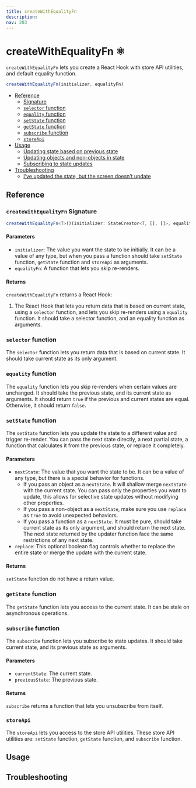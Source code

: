 ```yaml
---
title: createWithEqualityFn
description:
nav: 203
---
```


# createWithEqualityFn ⚛️

`createWithEqualityFn` lets you create a React Hook with store API utilities, and default equality
function.

```js
createWithEqualityFn(initializer, equalityFn)
```

- [Reference](#reference)
  - [Signature](#createwithequalityfn-signature)
  - [`selector` function](#selector-function)
  - [`equality` function](#equality-function)
  - [`setState` function](#setstate-function)
  - [`getState` function](#getstate-function)
  - [`subscribe` function](#subscribe-function)
  - [`storeApi`](#storeapi)
- [Usage](#usage)
  - [Updating state based on previous state](#updating-state-base-on-a-previous-state)
  - [Updating objects and non-objects in state](#updating-objects-and-non-objects-in-state)
  - [Subscribing to state updates](#subscribing-to-state-updates)
- [Troubleshooting](#troubleshooting)
  - [I’ve updated the state, but the screen doesn’t update](#ive-updated-the-state-but-the-screen-doesnt-update)

## Reference

### `createWithEqualityFn` Signature

```ts
createWithEqualityFn<T>()(initializer: StateCreator<T, [], []>, equalityFn: (a: T, b: T) => boolean): UseBoundStore<StoreApi<T>>
```

#### Parameters

- `initializer`: The value you want the state to be initially. It can be a value of any type, but
  when you pass a function should take `setState` function, `getState` function and `storeApi` as
  arguments.
- `equalityFn`: A function that lets you skip re-renders.

#### Returns

`createWithEqualityFn` returns a React Hook:

1. The React Hook that lets you return data that is based on current state, using a `selector`
   function, and lets you skip re-renders using a `equality` function. It should take a selector
   function, and an equality function as arguments.

### `selector` function

The `selector` function lets you return data that is based on current state. It should take current
state as its only argument.

### `equality` function

The `equality` function lets you skip re-renders when certain values are unchanged. It should
take the previous state, and its current state as arguments. It should return `true` if the
previous and current states are equal. Otherwise, it should return `false`.

### `setState` function

The `setState` function lets you update the state to a different value and trigger re-render. You
can pass the next state directly, a next partial state, a function that calculates it from the
previous state, or replace it completely.

#### Parameters

- `nextState`: The value that you want the state to be. It can be a value of any type, but there is
  a special behavior for functions.
  - If you pass an object as a `nextState`. It will shallow merge `nextState` with the current
    state. You can pass only the properties you want to update, this allows for selective state
    updates without modifying other properties.
  - If you pass a non-object as a `nextState`, make sure you use `replace` as `true` to avoid
    unexpected behaviors.
  - If you pass a function as a `nextState`. It must be pure, should take current state as its
    only argument, and should return the next state. The next state returned by the updater
    function face the same restrictions of any next state.
- `replace`: This optional boolean flag controls whether to replace the entire state or merge the
  update with the current state.

#### Returns

`setState` function do not have a return value.

### `getState` function

The `getState` function lets you access to the current state. It can be stale on asynchronous
operations.

### `subscribe` function

The `subscribe` function lets you subscribe to state updates. It should take current state, and
its previous state as arguments.

#### Parameters

- `currentState`: The current state.
- `previousState`: The previous state.

#### Returns

`subscribe` returns a function that lets you unsubscribe from itself.

### `storeApi`

The `storeApi` lets you access to the store API utilities. These store API utilities are:
`setState` function, `getState` function, and `subscribe` function.

## Usage

## Troubleshooting
